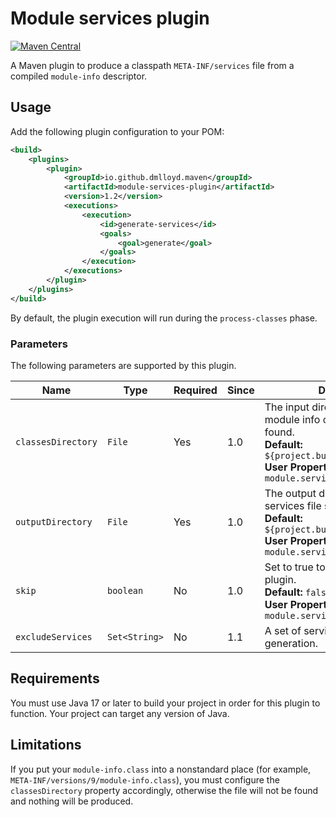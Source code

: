 # Module services plugin

[![Maven Central](https://img.shields.io/maven-central/v/io.github.dmlloyd.maven/module-services-plugin?color=green)](https://search.maven.org/search?q=g:io.github.dmlloyd.maven%20AND%20a:module-services-plugin)

A Maven plugin to produce a classpath `META-INF/services` file from a compiled `module-info` descriptor.

## Usage

Add the following plugin configuration to your POM:

```xml
<build>
    <plugins>
        <plugin>
            <groupId>io.github.dmlloyd.maven</groupId>
            <artifactId>module-services-plugin</artifactId>
            <version>1.2</version>
            <executions>
                <execution>
                    <id>generate-services</id>
                    <goals>
                        <goal>generate</goal>
                    </goals>
                </execution>
            </executions>
        </plugin>
    </plugins>
</build>
```

By default, the plugin execution will run during the `process-classes` phase.

### Parameters

The following parameters are supported by this plugin.

| Name               | Type          | Required | Since | Description |
|--------------------|---------------|----------|-------| -------------|
| `classesDirectory` | `File`        | Yes      | 1.0   | The input directory where the module info class should be found.<br>**Default:** `${project.build.outputDirectory}`<br>**User Property:** `module.services.classes` |
| `outputDirectory`  | `File`        | Yes      | 1.0   | The output directory where the services file should be placed.<br>**Default:** `${project.build.outputDirectory}`<br>**User Property:** `module.services.classes` |
| `skip`             | `boolean`     | No       | 1.0   | Set to true to skip execution of this plugin.<br>**Default:** `false`<br>**User Property:** `module.services.skip` |
| `excludeServices`  | `Set<String>` | No       | 1.1   | A set of services to exclude from generation. |

## Requirements

You must use Java 17 or later to build your project in order for this plugin to function.
Your project can target any version of Java.

## Limitations

If you put your `module-info.class` into a nonstandard place (for example, `META-INF/versions/9/module-info.class`), you must configure the `classesDirectory` property accordingly, otherwise the file will not be found and nothing will be produced.
